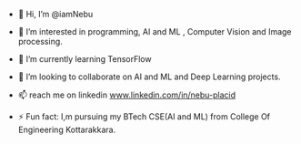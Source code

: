 - 👋 Hi, I’m @iamNebu
- 👀 I’m interested in programming, AI and ML , Computer Vision and Image processing.
- 🌱 I’m currently learning TensorFlow
- 💞️ I’m looking to collaborate on AI and ML and Deep Learning projects.
- 📫 reach me on linkedin www.linkedin.com/in/nebu-placid

- ⚡ Fun fact: I,m pursuing my BTech CSE(AI and ML) from College Of Engineering Kottarakkara.

<!---
iamNebu/iamNebu is a ✨ special ✨ repository because its `README.md` (this file) appears on your GitHub profile.
You can click the Preview link to take a look at your changes.
--->
